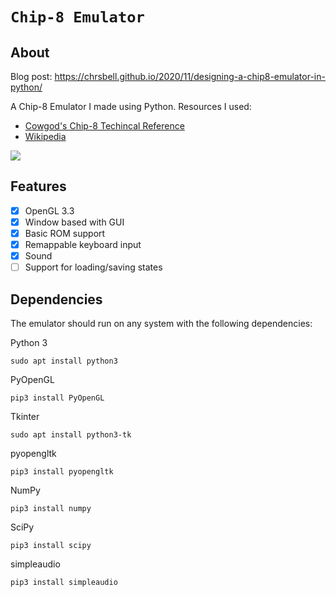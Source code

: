 # `Chip-8 Emulator`

## About

Blog post: https://chrsbell.github.io/2020/11/designing-a-chip8-emulator-in-python/

A Chip-8 Emulator I made using Python. Resources I used: 
- [Cowgod's Chip-8 Techincal Reference](http://devernay.free.fr/hacks/chip8/C8TECH10.HTM)
- [Wikipedia](https://en.wikipedia.org/wiki/CHIP-8)

![](https://i.imgur.com/rVyEkXp.png)

## Features

- [x] OpenGL 3.3
- [x] Window based with GUI
- [x] Basic ROM support
- [x] Remappable keyboard input
- [x] Sound
- [ ] Support for loading/saving states

## Dependencies

The emulator should run on any system with the following dependencies:

Python 3

    sudo apt install python3

PyOpenGL

    pip3 install PyOpenGL

Tkinter

    sudo apt install python3-tk

pyopengltk

    pip3 install pyopengltk

NumPy

    pip3 install numpy

SciPy

    pip3 install scipy

simpleaudio

    pip3 install simpleaudio

<!--stackedit_data:
eyJoaXN0b3J5IjpbLTUzODIzMjM0OSwtMTY5MTU1NzUwXX0=
-->
